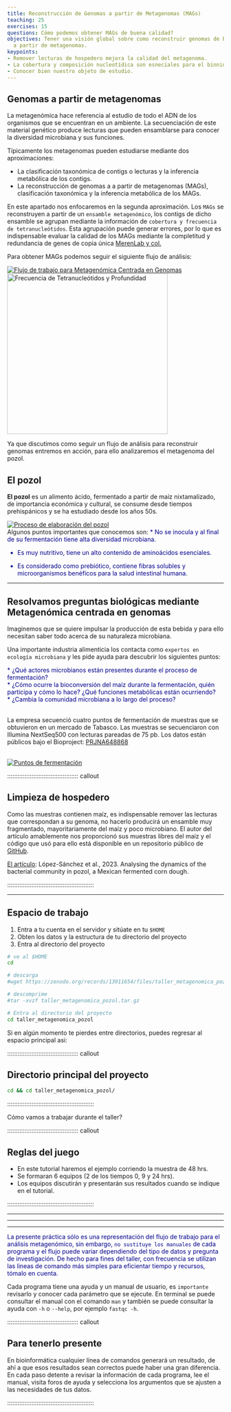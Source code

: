 ```yaml
---
title: Reconstrucción de Genomas a partir de Metagenomas (MAGs)
teaching: 25
exercises: 15
questions: Cómo podemos obtener MAGs de buena calidad?
objectives: Tener una visión global sobre como reconstruir genomas de buena calidad
  a partir de metagenomas.
keypoints:
- Remover lecturas de hospedero mejora la calidad del metagenoma.
- La cobertura y composición nucleotídica son esneciales para el binning.
- Conocer bien nuestro objeto de estudio.
---
```


## Genomas a partir de metagenomas

La metagenómica hace referencia al estudio de todo el ADN de los organismos que se encuentran en un ambiente. La secuenciación de este material genético produce lecturas que pueden ensamblarse para conocer la diversidad microbiana y sus funciones.

Típicamente los metagenomas pueden estudiarse mediante dos aproximaciones:

- La clasificación taxonómica de contigs o lecturas y la inferencia metabólica de los contigs.
- La reconstrucción de genomas a a partir de metagenomas (MAGs), clasificación taxonómica y la inferencia metabólica de los MAGs.

En este apartado nos enfocaremos en la segunda aproximación. Los `MAGs` se reconstruyen a partir de un `ensamble metagenómico`,
los contigs de dicho ensamble se agrupan mediante la información de `cobertura y frecuencia de tetranucleótidos`.
Esta agrupación puede generar errores, por lo que es indispensable evaluar la calidad de los MAGs mediante la completitud
y redundancia de genes de copia única [MerenLab y col.](https://anvio.org/vocabulary/)

Para obtener MAGs podemos seguir el siguiente flujo de análisis:

<a href="fig/extrasMAGs/01.MAGs_workflow.png">
  <img src="fig/extrasMAGs/01.MAGs_workflow.png" alt="Flujo de trabajo para Metagenómica Centrada en Genomas" />
</a>

<a href="fig/extrasMAGs/01b.TNfCov.png">
  <img src="fig/extrasMAGs/01b.TNfCov.png" alt="Frecuencia de Tetranucleótidos y Profundidad" width="373" />
</a>
<br>

Ya que discutimos como seguir un flujo de análisis para reconstruir genomas entremos en acción, para ello analizaremos el metagenoma del pozol.

## El pozol

**El pozol** es un alimento ácido, fermentado a partir de maíz nixtamalizado, de importancia económica y cultural,
se consume desde tiempos prehispánicos y se ha estudiado desde los años 50s.

<a href="fig/extrasMAGs/02.Pozolhistoria.png">
  <img src="fig/extrasMAGs/02.Pozolhistoria.png" alt="Proceso de elaboración del pozol" />
</a>

<br>
Algunos puntos importantes que conocemos son:

<FONT COLOR="darkblue">
* No se inocula y al final de su fermentación tiene alta diversidad microbiana.<br>

- Es muy nutritivo, tiene un alto contenido de aminoácidos esenciales.<br>

- Es considerado como prebiótico, contiene fibras solubles y microorganismos benéficos para la salud intestinal humana.<br>

</FONT>

***

## Resolvamos preguntas biológicas mediante Metagenómica centrada en genomas

Imaginemos que se quiere impulsar la producción de esta bebida y para ello necesitan saber todo acerca de su naturaleza microbiana.

Una importante industria alimenticia los contacta como `expertos en ecología microbiana` y les pide ayuda para descubrir los siguientes puntos:
<br>

<FONT COLOR="darkblue">
* ¿Qué actores microbianos están presentes durante el proceso de fermentación?<br>
* ¿Cómo ocurre la bioconversión del maíz durante la fermentación, quién participa y cómo lo hace? ¿Qué funciones metabólicas están ocurriendo?<br>
* ¿Cambia la comunidad microbiana a lo largo del proceso?<br>
</FONT> <br>

La empresa secuenció cuatro puntos de fermentación de muestras que se obtuvieron en un mercado de Tabasco.
Las muestras se secuenciaron con Illumina NextSeq500 con lecturas pareadas de 75 pb.
Los datos están públicos bajo el Bioproject: [PRJNA648868](https://www.ebi.ac.uk/ena/browser/view/PRJNA648868)

<br>
<a href="fig/extrasMAGs/03.Pozol_fermentation.png">
  <img src="fig/extrasMAGs/03.Pozol_fermentation.png" alt="Puntos de fermentación" />
</a>

:::::::::::::::::::::::::::::::::::::::::  callout

## Limpieza de hospedero

Como las muestras contienen maíz, es indispensable remover las lecturas que correspondan a su genoma,
no hacerlo producirá un ensamble muy fragmentado, mayoritariamente del maíz y poco microbiano.
El autor del artículo amablemente nos proporcionó sus muestras libres del maíz y el código que usó
para ello está disponible en un repositorio público de [GitHub](https://github.com/RafaelLopez-Sanchez/pozol_shotgun).

[El artículo](https://www.microbiologyresearch.org/content/journal/micro/10.1099/mic.0.001355): López-Sánchez et al., 2023. Analysing the dynamics of the bacterial community in pozol, a Mexican fermented corn dough.


::::::::::::::::::::::::::::::::::::::::::::::::::

***

## Espacio de trabajo

1. Entra a tu cuenta en el servidor y sitúate en tu `$HOME`
2. Obten los datos y la estructura de tu directorio del proyecto
3. Entra al directorio del proyecto

```bash
# ve al $HOME
cd

# descarga
#wget https://zenodo.org/records/13911654/files/taller_metagenomica_pozol.tar.gz?download=1 -O taller_metagenomica_pozol.tar.gz

# descomprime
#tar -xvzf taller_metagenomica_pozol.tar.gz

# Entra al directorio del proyecto
cd taller_metagenomica_pozol
```

Si en algún momento te pierdes entre directorios, puedes regresar al espacio principal asi:

:::::::::::::::::::::::::::::::::::::::::  callout

## Directorio principal del proyecto

```bash
cd && cd taller_metagenomica_pozol/
```

::::::::::::::::::::::::::::::::::::::::::::::::::

Cómo vamos a trabajar durante el taller?

:::::::::::::::::::::::::::::::::::::::::  callout

## Reglas del juego

- En este tutorial haremos el ejemplo corriendo la muestra de 48 hrs.
- Se formaran 6 equipos (2 de los tiempos 0, 9 y 24 hrs).
- Los equipos discutirán y presentarán sus resultados cuando se indique en el tutorial.
  

::::::::::::::::::::::::::::::::::::::::::::::::::

***

***

***

<p align="justify">

<FONT COLOR="darkblue">La presente práctica sólo es una representación del flujo de trabajo para el análisis metagenómico, sin embargo, `no sustituye los manuales` de cada programa y el flujo puede variar dependiendo del tipo de datos y pregunta de investigación.
De hecho para fines del taller, con frecuencia se utilizan las lineas de comando más simples para eficientar tiempo y recursos, tómalo en cuenta.</FONT>

</p>

Cada programa tiene una ayuda y un manual de usuario, es `importante` revisarlo y conocer cada parámetro que se ejecute. En terminal se puede consultar el manual con el comando `man` y también se puede consultar la ayuda con `-h` o `--help`, por ejemplo `fastqc -h`.

:::::::::::::::::::::::::::::::::::::::::  callout

## Para tenerlo presente

En bioinformática cualquier línea de comandos generará un resultado, de ahí a que esos resultados sean correctos puede haber una gran diferencia.
En cada paso detente a revisar la información de cada programa, lee el manual, visita foros de ayuda y selecciona los argumentos que se ajusten a las necesidades de tus datos.


::::::::::::::::::::::::::::::::::::::::::::::::::


